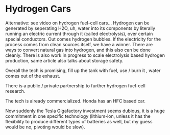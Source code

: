 # Hydrogen Cars

Alternative: see video on hydrogen fuel-cell cars... Hydrogen can be generated by seperating H2O, uh, water into its components by literally running an electric current through it (called electrolysis), over certain special conductors. Out comes hydrogen bubbles. If the electricity for the process comes from clean sources itself, we have a winner. There are ways to convert natural gas into hydrogen, and this also can be done cleanly. There is also work in progress to scale electrolysis based hydrogen production, same article also talks about storage safety.

Overall the tech is promising, fill up the tank with fuel, use / burn it , water comes out of the exhaust. 

There is a public / private partnership to further hydrogen fuel-cell research. 

The tech is already commercialized. Honda has an HFC based car.

Now suddenly the Tesla Gigafactory investment seems dubious, it is a huge commitment in one specific technology (lithium-ion, unless it has the flexibility to produce different types of batteries as well, but my guess would be no, pivoting would be slow).















